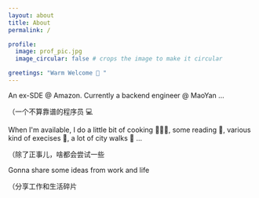 ```yaml
---
layout: about
title: About
permalink: /

profile:
  image: prof_pic.jpg
  image_circular: false # crops the image to make it circular

greetings: "Warm Welcome 🎉 "
---
```


An ex-SDE @ Amazon. Currently a backend engineer @ MaoYan ... 

（一个不算靠谱的程序员 💻

When I'm available, I do a little bit of cooking 👩🏼‍🍳, some reading 📖, various kind of execises 🏃, a lot of city walks 🚶 ...

（除了正事儿，啥都会尝试一些

Gonna share some ideas from work and life 

（分享工作和生活碎片
